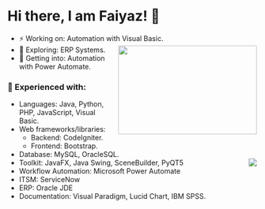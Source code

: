 # Hi there, I am Faiyaz! 👋
- ⚡ Working on: Automation with Visual Basic. <img align="right" src="https://i.pinimg.com/originals/8b/35/fe/8b35fef55fba1a201c9c7a11d3ec3d64.gif" width="280" height="180"/>
- 🔭 Exploring: ERP Systems. 
- 🤔 Getting into: Automation with Power Automate. 


### 🌱 Experienced with:
  - Languages: Java, Python, PHP, JavaScript, Visual Basic. 
  - Web frameworks/libraries:
    - Backend: CodeIgniter.
    - Frontend: Bootstrap.
  - Database: MySQL, OracleSQL.
  - Toolkit: JavaFX, Java Swing, SceneBuilder, PyQT5<img align="right" src="https://github-readme-stats-updated-faiyazkhanwif.vercel.app/api?username=faiyazkhanwif&&show_icons=true&hide=stars,issues&hide_border=true&hide_rank=true&count_private=true&title_color=black&icon_color=black&text_color=F5F5F5&bg_color=000000">
  - Workflow Automation: Microsoft Power Automate
  - ITSM: ServiceNow
  - ERP: Oracle JDE
  - Documentation: Visual Paradigm, Lucid Chart, IBM SPSS.
